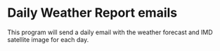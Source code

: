 # Daily Weather Report emails

This program will send a daily email with the weather forecast and IMD satellite image for each day.